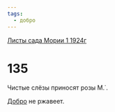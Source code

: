 ```yaml
---
tags:
  - добро
---
```


[Листы сада Мории 1 1924г](/agni/1924)

# 135
Чистые слёзы приносят розы М.˙.   

[Добро](/tag/#добро) не ржавеет.   

